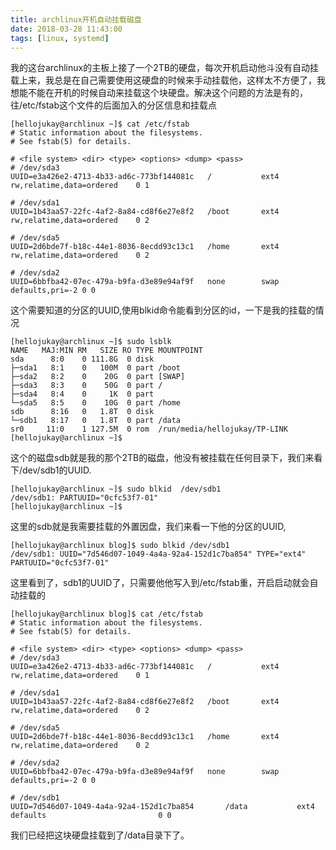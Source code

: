 ```yaml
---
title: archlinux开机自动挂载磁盘
date: 2018-03-28 11:43:00
tags: [linux, systemd]
---
```

我的这台archlinux的主板上接了一个2TB的硬盘，每次开机启动他斗没有自动挂载上来，我总是在自己需要使用这硬盘的时候来手动挂载他，这样太不方便了，我想能不能在开机的时候自动来挂载这个块硬盘。解决这个问题的方法是有的，往/etc/fstab这个文件的后面加入的分区信息和挂载点
```shell
[hellojukay@archlinux ~]$ cat /etc/fstab 
# Static information about the filesystems.
# See fstab(5) for details.

# <file system> <dir> <type> <options> <dump> <pass>
# /dev/sda3
UUID=e3a426e2-4713-4b33-ad6c-773bf144081c	/         	ext4      	rw,relatime,data=ordered	0 1

# /dev/sda1
UUID=1b43aa57-22fc-4af2-8a84-cd8f6e27e8f2	/boot     	ext4      	rw,relatime,data=ordered	0 2

# /dev/sda5
UUID=2d6bde7f-b18c-44e1-8036-8ecdd93c13c1	/home     	ext4      	rw,relatime,data=ordered	0 2

# /dev/sda2
UUID=6bbfba42-07ec-479a-b9fa-d3e89e94af9f	none      	swap      	defaults,pri=-2	0 0

```
这个需要知道的分区的UUID,使用blkid命令能看到分区的id，一下是我的挂载的情况
```shell
[hellojukay@archlinux ~]$ sudo lsblk
NAME   MAJ:MIN RM   SIZE RO TYPE MOUNTPOINT
sda      8:0    0 111.8G  0 disk 
├─sda1   8:1    0   100M  0 part /boot
├─sda2   8:2    0    20G  0 part [SWAP]
├─sda3   8:3    0    50G  0 part /
├─sda4   8:4    0     1K  0 part 
└─sda5   8:5    0    10G  0 part /home
sdb      8:16   0   1.8T  0 disk 
└─sdb1   8:17   0   1.8T  0 part /data
sr0     11:0    1 127.5M  0 rom  /run/media/hellojukay/TP-LINK
[hellojukay@archlinux ~]$ 
```
这个的磁盘sdb就是我的那个2TB的磁盘，他没有被挂载在任何目录下，我们来看下/dev/sdb1的UUID.
```shell
[hellojukay@archlinux ~]$ sudo blkid  /dev/sdb1
/dev/sdb1: PARTUUID="0cfc53f7-01"
[hellojukay@archlinux ~]$ 
```
这里的sdb就是我需要挂载的外置因盘，我们来看一下他的分区的UUID,
```shell
[hellojukay@archlinux blog]$ sudo blkid /dev/sdb1
/dev/sdb1: UUID="7d546d07-1049-4a4a-92a4-152d1c7ba854" TYPE="ext4" PARTUUID="0cfc53f7-01"
```
这里看到了，sdb1的UUID了，只需要他他写入到/etc/fstab重，开启启动就会自动挂载的
```shell
[hellojukay@archlinux blog]$ cat /etc/fstab 
# Static information about the filesystems.
# See fstab(5) for details.

# <file system> <dir> <type> <options> <dump> <pass>
# /dev/sda3
UUID=e3a426e2-4713-4b33-ad6c-773bf144081c	/         	ext4      	rw,relatime,data=ordered	0 1

# /dev/sda1
UUID=1b43aa57-22fc-4af2-8a84-cd8f6e27e8f2	/boot     	ext4      	rw,relatime,data=ordered	0 2

# /dev/sda5
UUID=2d6bde7f-b18c-44e1-8036-8ecdd93c13c1	/home     	ext4      	rw,relatime,data=ordered	0 2

# /dev/sda2
UUID=6bbfba42-07ec-479a-b9fa-d3e89e94af9f	none      	swap      	defaults,pri=-2	0 0

# /dev/sdb1
UUID=7d546d07-1049-4a4a-92a4-152d1c7ba854       /data           ext4            defaults                         0 0
```
我们已经把这块硬盘挂载到了/data目录下了。